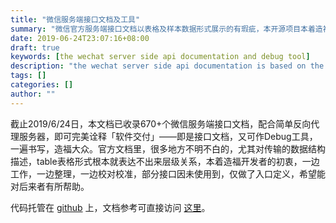 ```yaml
---
title: "微信服务端接口文档及工具"
summary: "微信官方服务端接口文档以表格及样本数据形式展示的有瑕疵，本开源项目本着造福开发者的目的，收录了670+服务端API入口及参数描述定义。"
date: 2019-06-24T23:07:16+08:00
draft: true
keywords: [the wechat server side api documentation and debug tool]
description: "the wechat server side api documentation is based on the swagger aka openapi specification"
tags: []
categories: []
author: ""
---
```


截止2019/6/24日，本文档已收录670+个微信服务端接口文档，配合简单反向代理服务器，即可完美诠释「软件交付」——即是接口文档，又可作Debug工具，一遍书写，造福大众。官方文档里，很多地方不明不白的，尤其对传输的数据结构描述，table表格形式根本就表达不出来层级关系，本着造福开发者的初衷，一边工作，一边整理，一边校对校准，部分接口因未使用到，仅做了入口定义，希望能对后来者有所帮助。

代码托管在 [github](https://github.com/thenorthmemory/wechat-swagger) 上，文档参考可直接访问 [这里](https://thenorthmemory.github.io/wechat-swagger/)。